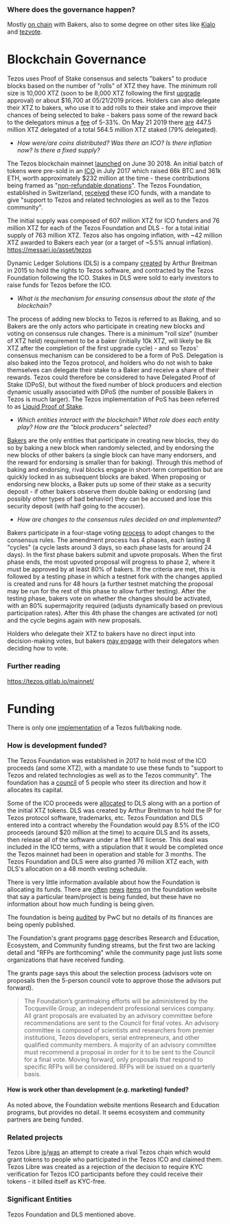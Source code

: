 ### Where does the governance happen?

Mostly [on chain](https://tzscan.io/proposals) with Bakers, also to some degree on other sites like [Kialo](https://www.kialo.com/tezos-protocol-amendment-1-25295) and [tezvote](https://tezvote.com/). 

# Blockchain Governance

Tezos uses Proof of Stake consensus and selects "bakers" to produce blocks based on the number of "rolls" of XTZ they have. The minimum roll size is 10,000 XTZ (soon to be 8,000 XTZ following the first [upgrade](https://www.coindesk.com/welcome-to-athens-tezos-completes-historic-first-blockchain-vote) approval) or about $16,700 at 05/21/2019 prices. Holders can also delegate their XTZ to bakers, who use it to add rolls to their stake and improve their chances of being selected to bake - bakers pass some of the reward back to the delegators minus a [fee](https://mytezosbaker.com/) of 5-33%. On May 21 2019 there [are](https://tzscan.io/context) 447.5 million XTZ delegated of a total 564.5 million XTZ staked (79% delegated). 

* *How were/are coins distributed? Was there an ICO? Is there inflation now? Is there a fixed supply?*

The Tezos blockchain mainnet [launched](https://tezos.foundation/news/tezos-mainnet-is-live) on June 30 2018. An initial batch of tokens were pre-sold in an [ICO](https://cointelegraph.com/news/the-history-of-tezos-the-infamous-ico-trying-to-rebound-amidst-lawsuits-and-disputes) in July 2017 which raised 66k BTC and 361k ETH, worth approximately $232 million at the time - these contributions being framed as "[non-refundable donations](https://www.reuters.com/article/us-bitcoin-tezos-refunds/no-refund-for-tezos-contributors-cryptocurrency-broker-says-idUSKBN1DF2JQ)". The Tezos Foundation, established in Switzerland, [received](https://tezos.foundation/history) these ICO funds, with a mandate to give "support to Tezos and related technologies as well as to the Tezos community".

The initial supply was composed of 607 million XTZ for ICO funders and 76 million XTZ for each of the Tezos Foundation and DLS - for a total initial supply of 763 million XTZ. Tezos also has ongoing inflation, with ~42 million XTZ awarded to Bakers each year (or a target of ~5.5% annual inflation). https://messari.io/asset/tezos

Dynamic Ledger Solutions (DLS) is a company [created](https://cointelegraph.com/news/the-history-of-tezos-the-infamous-ico-trying-to-rebound-amidst-lawsuits-and-disputes) by Arthur Breitman in 2015 to hold the rights to Tezos software, and contracted by the Tezos Foundation following the ICO. Stakes in DLS were sold to early investors to raise funds for Tezos before the ICO. 

* *What is the mechanism for ensuring consensus about the state of the blockchain?*

The process of adding new blocks to Tezos is referred to as Baking, and so Bakers are the only actors who participate in creating new blocks and voting on consensus rule changes. There is a minimum "roll size" (number of XTZ held) requirement to be a baker (initially 10k XTZ, will likely be 8k XTZ after the completion of the first upgrade cycle) - and so Tezos' consensus mechanism can be considered to be a form of PoS. Delegation is also baked into the Tezos protocol, and holders who do not wish to bake themselves can delegate their stake to a Baker and receive a share of their rewards. Tezos could therefore be considered to have Delegated Proof of Stake (DPoS), but without the fixed number of block producers and election dynamic usually associated with DPoS (the number of possible Bakers in Tezos is much larger). The Tezos implementation of PoS has been referred to as [Liquid Proof of Stake](https://medium.com/tezos/liquid-proof-of-stake-aec2f7ef1da7).

* *Which entities interact with the blockchain? What role does each entity play? How are the "block producers" selected?*

[Bakers](https://tezos.gitlab.io/mainnet/whitedoc/proof_of_stake.html) are the only entities that participate in creating new blocks, they do so by baking a new block when randomly selected, and by endorsing the new blocks of other bakers (a single block can have many endorsers, and the reward for endorsing is smaller than for baking). Through this method of baking and endorsing, rival blocks engage in short-term competition but are quickly locked in as subsequent blocks are baked. When proposing or endorsing new blocks, a Baker puts up some of their stake as a security deposit - if other bakers observe them double baking or endorsing (and possibly other types of bad behavior) they can be accused and lose this security deposit (with half going to the accuser). 

* *How are changes to the consensus rules decided on and implemented?*

Bakers participate in a four-stage voting [process](https://medium.com/tezos/amending-tezos-b77949d97e1e) to adopt changes to the consensus rules. The amendment process has 4 phases, each lasting 8 "cycles" (a cycle lasts around 3 days, so each phase lasts for around 24 days). In the first phase bakers submit and upvote proposals. When the first phase ends, the most upvoted proposal will progress to phase 2, where it must be approved by at least 80% of bakers. If the criteria are met, this is followed by a testing phase in which a testnet fork with the changes applied is created and runs for 48 hours (a further testnet matching the proposal may be run for the rest of this phase to allow further testing). After the testing phase, bakers vote on whether the changes should be activated, with an 80% supermajority required (adjusts dynamically based on previous participation rates). After this 4th phase the changes are activated (or not) and the cycle begins again with new proposals.

Holders who delegate their XTZ to bakers have no direct input into decision-making votes, but bakers [may engage](https://twitter.com/JacobArluck/status/1113590733771018245) with their delegators when deciding how to vote.



### Further reading 

<https://tezos.gitlab.io/mainnet/>



# Funding

There is only one [implementation](https://gitlab.com/tezos/tezos/) of a Tezos full/baking node.

### How is development funded?

The Tezos Foundation was established in 2017 to hold most of the ICO proceeds (and some XTZ), with a mandate to use these funds to "support to Tezos and related technologies as well as to the Tezos community". The foundation has a [council](https://tezos.foundation/tezos-foundation-council) of 5 people who steer its direction and how it allocates its capital.

Some of the ICO proceeds were [allocated](https://steemit.com/cryptocurrency/@roshania/tezos-ico-transparency-memo) to DLS along with an a portion of the initial XTZ tokens. DLS was created by Arthur Breitman to hold the IP for Tezos protocol software, trademarks, etc. Tezos Foundation and DLS entered into a contract whereby the Foundation would pay 8.5% of the ICO proceeds (around $20 million at the time) to acquire DLS and its assets, then release all of the software under a free MIT license. This deal was included in the ICO terms, with a stipulation that it would be completed once the Tezos mainnet had been in operation and stable for 3 months. The Tezos Foundation and DLS were also granted 76 million XTZ each, with DLS's allocation on a 48 month vesting schedule.

There is very little information available about how the Foundation is allocating its funds. There are [often](https://tezos.foundation/news/tezzigator-receives-grant-to-expand-cloud-hsm-support-for-tezos-bakers) [news](https://tezos.foundation/news/supporting-the-development-of-block-explorers-and-smart-contract-languages-for-the-tezos-ecosystem) [items](https://tezos.foundation/news/tezos-foundation-supports-tezos-riot-forum) on the foundation website that say a particular team/project is being funded, but these have no information about how much funding is being given. 

The foundation is being [audited](https://tezos.foundation/news/statement-on-2017-statutory-audit-completed-by-pwc-switzerland) by PwC but no details of its finances are being openly published. 

The Foundation's grant programs [page](https://tezos.foundation/grants-overview) describes Research and Education, Ecosystem, and Community funding streams, but the first two are lacking detail and "RFPs are forthcoming" while the community page just lists some organizations that have received funding.

The grants page says this about the selection process (advisors vote on proposals then the 5-person council vote to approve those the advisors put forward).

> The Foundation’s grantmaking efforts will be administered by the Tocqueville Group, an independent professional services company. All grant proposals are evaluated by an advisory committee before recommendations are sent to the Council for final votes. An advisory committee is composed of scientists and researchers from premier institutions, Tezos developers, serial entrepreneurs, and other qualified community members. A majority of an advisory committee must recommend a proposal in order for it to be sent to the Council for a final vote. Moving forward, only proposals that respond to specific RFPs will be considered. RFPs will be issued on a quarterly basis.

#### How is work other than development (e.g. marketing) funded?

As noted above, the Foundation website mentions Research and Education programs, but provides no detail. It seems ecosystem and community partners are being funded.

### Related projects

Tezos Libre [is](https://tzlibre.github.io/)/[was](https://www.reuters.com/brandfeatures/venture-capital/article?id=38757) an attempt to create a rival Tezos chain which would grant tokens to people who participated in the Tezos ICO and claimed them. Tezos Libre was created as a rejection of the decision to require KYC verification for Tezos ICO participants before they could receive their tokens - it billed itself as KYC-free.  

### Significant Entities

Tezos Foundation and DLS mentioned above.

